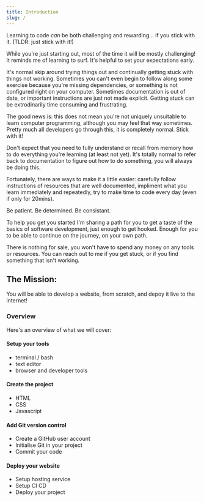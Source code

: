 ```yaml
---
title: Introduction
slug: /
---
```


Learning to code _can_ be both challenging and rewarding... if you stick with it. (TLDR: just stick with it!)

While you're just starting out, most of the time it will be mostly challenging! It reminds me of learning to surf. It's helpful to set your expectations early.

It's normal skip around trying things out and continually getting stuck with things not working. Sometimes you can't even begin to follow along some exercise because you're missing dependencies, or something is not configured right on your computer. Sometimes documentation is out of date, or important instructions are just not made explicit. Getting stuck can be extrodinarily time consuming and frustrating.

The good news is: this does not mean you're not uniquely unsuitable to learn computer programming, although you may feel that way sometimes. Pretty much all developers go through this, it is completely normal. Stick with it!

Don't expect that you need to fully understand or recall from memory how to do everything you're learning (at least not yet). It's totally normal to refer back to documentation to figure out how to do something, you will always be doing this.

Fortunately, there are ways to make it a little easier: carefully follow instructions of resources that are well documented, impliment what you learn immediately and repeatedly, try to make time to code every day (even if only for 20mins).

Be patient. Be determined. Be consistant.

To help you get you started I'm sharing a path for you to get a taste of the basics of software development, just enough to get hooked. Enough for you to be able to continue on the journey, on your own path.

There is nothing for sale, you won't have to spend any money on any tools or resources. You can reach out to me if you get stuck, or if you find something that isn't working.

## The Mission:

You will be able to develop a website, from scratch, and depoy it live to the internet!

### Overview

Here's an overview of what we will cover:

#### Setup your tools

- terminal / bash
- text editor
- browser and developer tools

#### Create the project

- HTML
- CSS
- Javascript

#### Add Git version control

- Create a GitHub user account
- Initialise Git in your project
- Commit your code

#### Deploy your website

- Setup hosting service
- Setup CI CD
- Deploy your project
